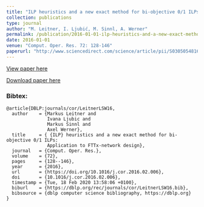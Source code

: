 ```yaml
---
title: "ILP heuristics and a new exact method for bi-objective 0/1 ILPs: Application to FTTx-network design"
collection: publications
type: journal
author: "M. Leitner, I. Ljubić, M. Sinnl, A. Werner"
permalink: /publication/2016-01-01-ilp-heuristics-and-a-new-exact-method-for-bi-objective-0/1-ilps:-application-to-fttx-network-design
date: 2016-01-01
venue: "Comput. Oper. Res. 72: 128-146"
paperurl: "http://www.sciencedirect.com/science/article/pii/S0305054816300302"
---
```


[View paper here](http://www.sciencedirect.com/science/article/pii/S0305054816300302)

[Download paper here]({{site.url}}/docs/http://homepage.univie.ac.at/markus.sinnl/wp-content/uploads/2013/09/biobjkarch-techreport.pdf)

### Bibtex:

```
@article{DBLP:journals/cor/LeitnerLSW16,
  author    = {Markus Leitner and
               Ivana Ljubic and
               Markus Sinnl and
               Axel Werner},
  title     = { {ILP} heuristics and a new exact method for bi-objective 0/1 ILPs:
               Application to FTTx-network design},
  journal   = {Comput. Oper. Res.},
  volume    = {72},
  pages     = {128--146},
  year      = {2016},
  url       = {https://doi.org/10.1016/j.cor.2016.02.006},
  doi       = {10.1016/j.cor.2016.02.006},
  timestamp = {Tue, 18 Feb 2020 13:58:06 +0100},
  biburl    = {https://dblp.org/rec/journals/cor/LeitnerLSW16.bib},
  bibsource = {dblp computer science bibliography, https://dblp.org}
}
```
